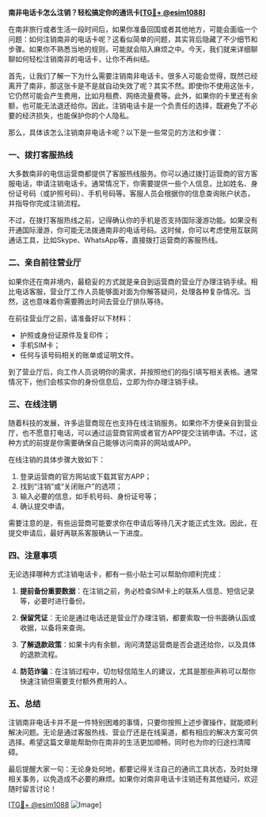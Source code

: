 **南非电话卡怎么注销？轻松搞定你的通讯卡[[TG💪+ @esim1088](https://t.me/s/esim1088)]**

在南非旅行或者生活一段时间后，如果你准备回国或者其他地方，可能会面临一个问题：如何注销南非的电话卡呢？这看似简单的问题，其实背后隐藏了不少细节和步骤。如果你不熟悉当地的规则，可能就会陷入麻烦之中。今天，我们就来详细聊聊如何轻松注销南非的电话卡，让你不再纠结。

首先，让我们了解一下为什么需要注销南非电话卡。很多人可能会觉得，既然已经离开了南非，那这张卡是不是就自动失效了呢？其实不然。即使你不使用这张卡，它仍然可能会产生费用，比如月租费、网络流量费等。此外，如果你的卡里还有余额，也可能无法退还给你。因此，注销电话卡是一个负责任的选择，既避免了不必要的经济损失，也能保护你的个人隐私。

那么，具体该怎么注销南非电话卡呢？以下是一些常见的方法和步骤：

### 一、拨打客服热线

大多数南非的电信运营商都提供了客服热线服务。你可以通过拨打运营商的官方客服电话，申请注销电话卡。通常情况下，你需要提供一些个人信息，比如姓名、身份证号码（或护照号码）、手机号码等。客服人员会根据你的信息查询账户状态，并指导你完成注销流程。

不过，在拨打客服热线之前，记得确认你的手机是否支持国际漫游功能。如果没有开通国际漫游，你可能无法拨通南非的电话号码。这时候，你可以考虑使用互联网通话工具，比如Skype、WhatsApp等，直接拨打运营商的客服热线。

### 二、亲自前往营业厅

如果你还在南非境内，最稳妥的方式就是亲自到运营商的营业厅办理注销手续。相比电话客服，营业厅工作人员能够面对面为你解答疑问，处理各种复杂情况。当然，这也意味着你需要腾出时间去营业厅排队等待。

在前往营业厅之前，请准备好以下材料：
- 护照或身份证原件及复印件；
- 手机SIM卡；
- 任何与该号码相关的账单或证明文件。

到了营业厅后，向工作人员说明你的需求，并按照他们的指引填写相关表格。通常情况下，他们会核实你的身份信息后，立即为你办理注销手续。

### 三、在线注销

随着科技的发展，许多运营商现在也支持在线注销服务。如果你不方便亲自到营业厅，也不愿意打电话，可以通过运营商官网或者官方APP提交注销申请。不过，这种方式的前提是你需要确保自己能够访问南非的网站或APP。

在线注销的具体步骤大致如下：
1. 登录运营商的官方网站或下载其官方APP；
2. 找到“注销”或“关闭账户”的选项；
3. 输入必要的信息，如手机号码、身份证号等；
4. 确认提交申请。

需要注意的是，有些运营商可能要求你在申请后等待几天才能正式生效。因此，在提交申请后，最好再联系客服确认一下进度。

### 四、注意事项

无论选择哪种方式注销电话卡，都有一些小贴士可以帮助你顺利完成：

1. **提前备份重要数据**：在注销之前，务必检查SIM卡上的联系人信息、短信记录等，必要时进行备份。
   
2. **保留凭证**：无论是通过电话还是营业厅办理注销，都要索取一份书面确认函或收据，以备将来查询。

3. **了解退款政策**：如果卡内有余额，询问清楚运营商是否会退还给你，以及具体的退款流程。

4. **防范诈骗**：在注销过程中，切勿轻信陌生人的建议，尤其是那些声称可以帮你快速注销但需要支付额外费用的人。

### 五、总结

注销南非电话卡并不是一件特别困难的事情，只要你按照上述步骤操作，就能顺利解决问题。无论是通过客服热线、营业厅还是在线渠道，都有相应的解决方案可供选择。希望这篇文章能帮助你在南非的生活更加顺畅，同时也为你的归途扫清障碍。

最后提醒大家一句：无论身处何地，都要记得关注自己的通讯工具状态，及时处理相关事务，以免造成不必要的麻烦。如果你对南非电话卡注销还有其他疑问，欢迎随时留言讨论！

[[TG💪+ @esim1088](https://t.me/s/esim1088) ![Image](https://i.postimg.cc/4NQfJmqS/Snipaste-2025-05-13-00-14-12.png)]